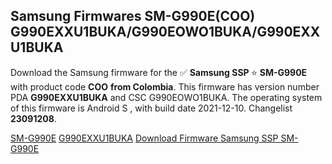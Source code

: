 <h2>Samsung Firmwares SM-G990E(COO) G990EXXU1BUKA/G990EOWO1BUKA/G990EXXU1BUKA</h2>
Download the Samsung firmware for the ✅ <strong>Samsung SSP </strong> ⭐ <strong>SM-G990E</strong> with product code <strong>COO</strong> <strong> from Colombia</strong>. This firmware has version number PDA <strong>G990EXXU1BUKA</strong> and CSC G990EOWO1BUKA. The operating system of this firmware is Android S , with build date 2021-12-10. Changelist <strong>23091208</strong>.


[SM-G990E](https://samfirm.shop/samsung/model/SM-G990E)
[G990EXXU1BUKA](https://samfirm.shop/samsung/pda/G990EXXU1BUKA)
[Download Firmware Samsung SSP SM-G990E](https://samfirm.shop/samsung/firmware/481655)
